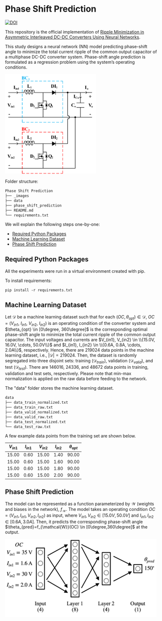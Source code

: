 # Phase Shift Prediction

[![DOI]()]()

This repository is the official implementation of [Ripple Minimization in Asymmetric Interleaved
DC-DC Converters Using Neural Networks](). 

This study designs a neural network (NN) model predicting phase-shift angle to minimize the total current ripple of the common output capacitor of a multiphase DC-DC converter system. Phase-shift angle prediction is formulated as a regression problem using the system’s operating conditions. 

<img src="_images/two_boost.png" alt="alt text" width="300"/>

Folder structure:

```console
Phase Shift Prediction
├── _images
├── data
├── phase_shift_prediction
├── README.md
└── requirements.txt
```

We will explain the following steps one-by-one:

* [Required Python Packages](#required-python-packages)
* [Machine Learning Dataset](#machine-learning-dataset)
* [Phase Shift Prediction](#phase-shift-prediction)


## Required Python Packages

All the experiments were run in a virtual environment created with pip.

To install requirements:

```console
pip install -r requirements.txt
```

## Machine Learning Dataset

Let $\mathcal{D}$ be a machine learning dataset such that for each $(OC,\theta_{opt}) \in \mathcal{D}$, $OC=(V_{in1},~I_{in1},~V_{in2},~I_{in2})$ is an operating condition of the converter system and $\theta_{opt} \in [0\degree, 360\degree]$ is the corresponding optimal phase-shift angle to minimize the total current ripple of the common output capacitor. The input voltages and currents are $V_{in1}, V_{in2} \in \\{15.0V, 16.0V, \cdots, 50.0V\\}$ and $I_{in1}, I_{in2} \in \\{0.6A, 0.8A, \cdots, 2.0A\\}$, respectively. Hence, there are 219024 data points in the machine learning dataset, i.e., $|\mathcal{D}|=219024$. Then, the dataset is randomly segregated into three disjoint sets: training ($\mathcal{D}_{train}$), validation ($\mathcal{D}_{valid}$), and test ($\mathcal{D}_{test}$). There are 146016, 24336, and 48672 data points in training, validation and test sets, respectively. Please note that min-max normalization is applied on the raw data before feeding to the network.

The "data" folder stores the machine learning dataset. 

```console
data
├── data_train_normalized.txt
├── data_train_raw.txt
├── data_valid_normalized.txt
├── data_valid_raw.txt
├── data_test_normalized.txt
└── data_test_raw.txt
```

A few example data points from the training set are shown below.

| $V_{in1}$ | $I_{in1}$ | $V_{in2}$ | $I_{in2}$ | $\theta_{opt}$|
| --- | --- | --- | --- | --- |
| 15.00 | 0.60 | 15.00 | 1.40 | 90.00 |
| 15.00 | 0.60 | 15.00 | 1.60 | 90.00 |
| 15.00 | 0.60 | 15.00 | 1.80 | 90.00 |
| 15.00 | 0.60 | 15.00 | 2.00 | 90.00 |


## Phase Shift Prediction

The model can be represented as a function parameterized by $\mathcal{W}$ (weights and biases in the network), $f_\mathcal{W}$. The model takes an operating condition $OC = (V_{in1},I_{in1},V_{in2},I_{in2})$ as input, where $V_{in1},V_{in2} \in [15.0V,50.0V]$ and $I_{in1},I_{in2} \in [0.6A,3.0A]$. Then, it predicts the corresponding phase-shift angle $\theta_{pred}=f_{\mathcal{W}}(OC) \in [0\degree,360\degree]$ at the output.

<img src="_images/framework.png" alt="alt text" width="500"/>




